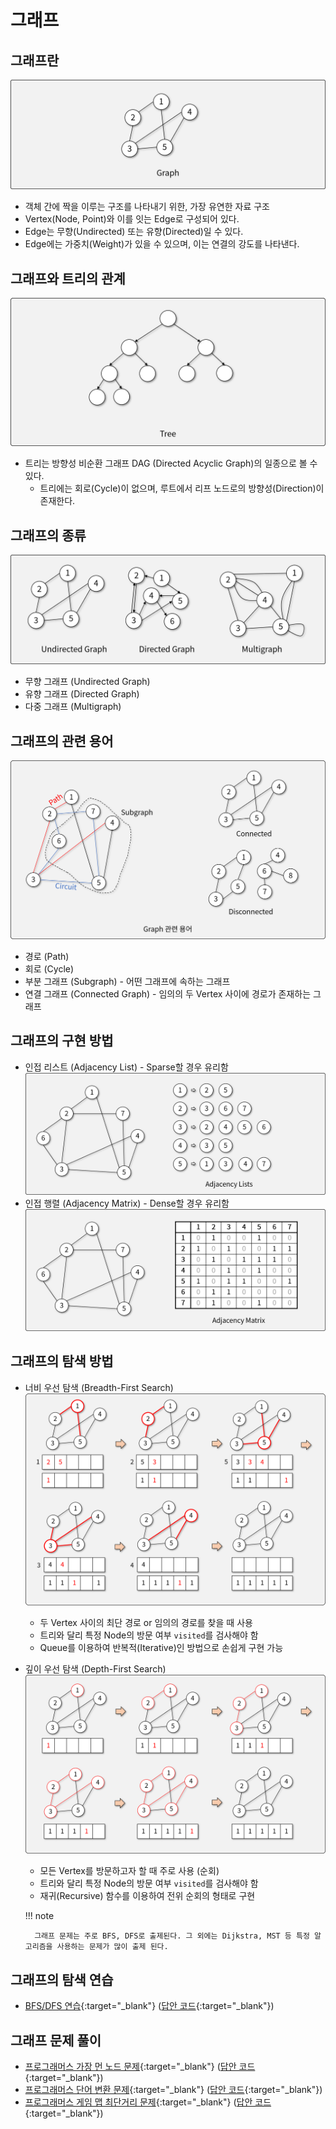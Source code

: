 # 그래프

## 그래프란

![그래프](img/section2/1.png)

- 객체 간에 짝을 이루는 구조를 나타내기 위한, 가장 유연한 자료 구조
- Vertex(Node, Point)와 이를 잇는 Edge로 구성되어 있다.
- Edge는 무향(Undirected) 또는 유향(Directed)일 수 있다.
- Edge에는 가중치(Weight)가 있을 수 있으며, 이는 연결의 강도를 나타낸다.

## 그래프와 트리의 관계

![트리](img/section2/2.png)

- 트리는 방향성 비순환 그래프 DAG (Directed Acyclic Graph)의 일종으로 볼 수 있다.
    - 트리에는 회로(Cycle)이 없으며, 루트에서 리프 노드로의 방향성(Direction)이 존재한다.

## 그래프의 종류

![그래프의 종류](img/section2/3.png)

- 무향 그래프 (Undirected Graph)
- 유향 그래프 (Directed Graph)
- 다중 그래프 (Multigraph)

## 그래프의 관련 용어

![그래프의 부분 구조](img/section2/4.png)

- 경로 (Path)
- 회로 (Cycle)
- 부분 그래프 (Subgraph) - 어떤 그래프에 속하는 그래프
- 연결 그래프 (Connected Graph) - 임의의 두 Vertex 사이에 경로가 존재하는 그래프

## 그래프의 구현 방법

- 인접 리스트 (Adjacency List) - Sparse할 경우 유리함
![인접 리스트](img/section2/5.png)
- 인접 행렬 (Adjacency Matrix) - Dense할 경우 유리함
![인접 행렬](img/section2/6.png)

## 그래프의 탐색 방법

- 너비 우선 탐색 (Breadth-First Search)
![BFS](img/section2/7.png)
    - 두 Vertex 사이의 최단 경로 or 임의의 경로를 찾을 때 사용
    - 트리와 달리 특정 Node의 방문 여부 `visited`를 검사해야 함
    - Queue를 이용하여 반복적(Iterative)인 방법으로 손쉽게 구현 가능
- 깊이 우선 탐색 (Depth-First Search)
![DFS](img/section2/8.png)
    - 모든 Vertex를 방문하고자 할 때 주로 사용 (순회)
    - 트리와 달리 특정 Node의 방문 여부 `visited`를 검사해야 함
    - 재귀(Recursive) 함수를 이용하여 전위 순회의 형태로 구현

    !!! note

        그래프 문제는 주로 BFS, DFS로 출제된다. 그 외에는 Dijkstra, MST 등 특정 알고리즘을 사용하는 문제가 많이 출제 된다.

## 그래프의 탐색 연습

- [BFS/DFS 연습](https://github.com/abel-shin/pccp-java/blob/main/src/day4/Practice1.java){:target="_blank"} ([답안 코드](https://github.com/abel-shin/pccp-java/blob/main/src/day4/Practice2.java){:target="_blank"})

## 그래프 문제 풀이

- [프로그래머스 가장 먼 노드 문제](https://school.programmers.co.kr/learn/courses/30/lessons/49189){:target="_blank"} ([답안 코드](https://github.com/abel-shin/pccp-java/blob/main/src/day4/Solution1.java){:target="_blank"})
- [프로그래머스 단어 변환 문제](https://school.programmers.co.kr/learn/courses/30/lessons/43163){:target="_blank"} ([답안 코드](https://github.com/abel-shin/pccp-java/blob/main/src/day4/Solution2.java){:target="_blank"})
- [프로그래머스 게임 맵 최단거리 문제](https://school.programmers.co.kr/learn/courses/30/lessons/1844){:target="_blank"} ([답안 코드](https://github.com/abel-shin/pccp-java/blob/main/src/day4/Solution3.java){:target="_blank"})